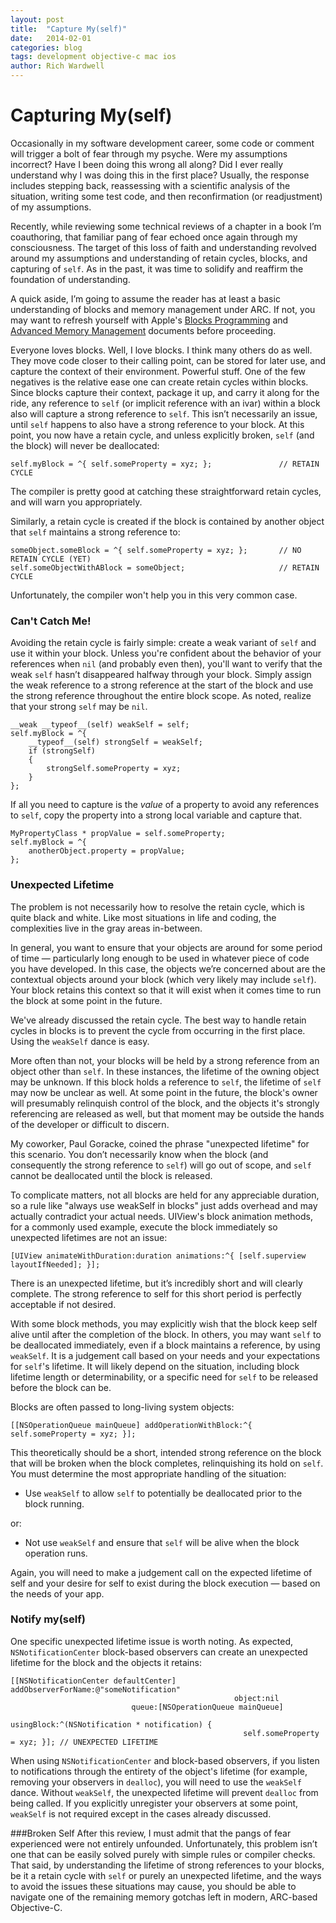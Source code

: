 ```yaml
---
layout: post
title:  "Capture My(self)"
date:   2014-02-01
categories: blog
tags: development objective-c mac ios
author: Rich Wardwell
---
```


# Capturing My(self)

Occasionally in my software development career, some code or comment will trigger a bolt of fear through my psyche.  Were my assumptions incorrect?  Have I been doing this wrong all along?  Did I ever really understand why I was doing this in the first place?  Usually, the response includes stepping back, reassessing with a scientific analysis of the situation, writing some test code, and then reconfirmation (or readjustment) of my assumptions.

Recently, while reviewing some technical reviews of a chapter in a book I’m coauthoring, that familiar pang of fear echoed once again through my consciousness.  The target of this loss of faith and understanding revolved around my assumptions and understanding of retain cycles, blocks, and capturing of `self`.  As in the past, it was time to solidify and reaffirm the foundation of understanding.  

A quick aside, I’m going to assume the reader has at least a basic understanding of blocks and memory management under ARC.  If not, you may want to refresh yourself with Apple's [Blocks Programming](https://developer.apple.com/library/ios/documentation/cocoa/Conceptual/Blocks/Articles/00_Introduction.html) and [Advanced Memory Management](https://developer.apple.com/library/ios/documentation/cocoa/conceptual/memorymgmt/articles/mmpractical.html)  documents before proceeding.

Everyone loves blocks.  Well, I love blocks.  I think many others do as well.  They move code closer to their calling point, can be stored for later use, and capture the context of their environment.  Powerful stuff.  One of the few negatives is the relative ease one can create retain cycles within blocks.  Since blocks capture their context, package it up, and carry it along for the ride, any reference to `self`  (or implicit reference with an ivar) within a block also will capture a strong reference to `self`.  This isn’t necessarily an issue, until `self` happens to also have a strong reference to your block.  At this point, you now have a retain cycle, and unless explicitly broken, `self` (and the block) will never be deallocated:

```objc
self.myBlock = ^{ self.someProperty = xyz; };               // RETAIN CYCLE
```

The compiler is pretty good at catching these straightforward retain cycles, and will warn you appropriately. 

Similarly, a retain cycle is created if the block is contained by another object that `self` maintains a strong reference to:

```objc
someObject.someBlock = ^{ self.someProperty = xyz; };       // NO RETAIN CYCLE (YET)
self.someObjectWithABlock = someObject;                     // RETAIN CYCLE
```

Unfortunately, the compiler won't help you in this very common case.

### Can't Catch Me!
Avoiding the retain cycle is fairly simple:  create a weak variant of `self` and use it within your block.  Unless you're confident about the behavior of your references when `nil` (and probably even then), you'll want to verify that the weak `self` hasn’t disappeared halfway through your block.  Simply assign the weak reference to a strong reference at the start of the block and use the strong reference throughout the entire block scope. As noted, realize that your strong `self` may be `nil`.

```objc
__weak __typeof__(self) weakSelf = self;
self.myBlock = ^{
    __typeof__(self) strongSelf = weakSelf;
    if (strongSelf)
    {
        strongSelf.someProperty = xyz; 
    }
};
```

If all you need to capture is the *value* of a property to avoid any references to `self`, copy the property into a strong local variable and capture that.

```objc
MyPropertyClass * propValue = self.someProperty;
self.myBlock = ^{
    anotherObject.property = propValue;
};
```


### Unexpected Lifetime

The problem is not necessarily how to resolve the retain cycle, which is quite black and white. Like most situations in life and coding, the complexities live in the gray areas in-between.

In general, you want to ensure that your objects are around for some period of time — particularly long enough to be used in whatever piece of code you have developed.  In this case, the objects we’re concerned about are the contextual objects around your block (which very likely may include `self`).  Your block retains this context so that it will exist when it comes time to run the block at some point in the future.

We've already discussed the retain cycle. The best way to handle retain cycles in blocks is to prevent the cycle from occurring in the first place. Using the `weakSelf` dance is easy.

More often than not, your blocks will be held by a strong reference from an object other than `self`. In these instances, the lifetime of the owning object may be unknown. If this block holds a reference to `self`, the lifetime of `self` may now be unclear as well.  At some point in the future, the block's owner will presumably relinquish control of the block, and the objects it's strongly referencing are released as well, but that moment may be outside the hands of the developer or difficult to discern.
  
My coworker, Paul Goracke, coined the phrase "unexpected lifetime" for this scenario.  You don’t necessarily know when the block (and consequently the strong reference to `self`) will go out of scope, and `self` cannot be deallocated until the block is released.  

To complicate matters, not all blocks are held for any appreciable duration, so a rule like "always use weakSelf in blocks" just adds overhead and may actually contradict your actual needs. UIView's block animation methods, for a commonly used example, execute the block immediately so unexpected lifetimes are not an issue:

```objc
[UIView animateWithDuration:duration animations:^{ [self.superview layoutIfNeeded]; }]; 
```
There is an unexpected lifetime, but it’s incredibly short and will clearly complete. The strong reference to self for this short period is perfectly acceptable if not desired.

With some block methods, you may explicitly wish that the block keep self alive until after the completion of the block. In others, you may want `self` to be deallocated immediately, even if a block maintains a reference, by using `weakSelf`.  It is a judgement call based on your needs and your expectations for `self`'s lifetime.   It will likely depend on the situation, including block lifetime length or determinability, or a specific need for `self` to be released before the block can be. 

Blocks are often passed to long-living system objects:

```objc
[[NSOperationQueue mainQueue] addOperationWithBlock:^{ self.someProperty = xyz; }]; 
```
This theoretically should be a short, intended strong reference on the block that will be broken when the block completes, relinquishing its hold on `self`.  You must determine the most appropriate handling of the situation:

*  Use `weakSelf` to allow `self` to potentially be deallocated prior to the block running.

or:
	
*  Not use `weakSelf` and ensure that `self` will be alive when the block operation runs.

Again, you will need to make a judgement call on the expected lifetime of self and your desire for self to exist during the block execution — based on the needs of your app. 


### Notify my(self)

One specific unexpected lifetime issue is worth noting. As expected, `NSNotificationCenter` block-based observers can create an unexpected lifetime for the block and the objects it retains:

```objc
[[NSNotificationCenter defaultCenter] addObserverForName:@"someNotification" 
                                                  object:nil 
						   queue:[NSOperationQueue mainQueue]
                                              usingBlock:^(NSNotification * notification) {
                                                    self.someProperty = xyz; }]; // UNEXPECTED LIFETIME
```

When using `NSNotificationCenter` and block-based observers, if you listen to notifications through the entirety of the object's lifetime (for example, removing your observers in `dealloc`), you will need to use the `weakSelf` dance.  Without `weakSelf`, the unexpected lifetime will prevent `dealloc` from being called.  If you explicitly unregister your observers at some point, `weakSelf` is not required except in the cases already discussed.


###Broken Self
After this review, I must admit that the pangs of fear experienced were not entirely unfounded.  Unfortunately, this problem isn’t one that can be easily solved purely with simple rules or compiler checks.  That said, by understanding the lifetime of strong references to your blocks, be it a retain cycle with `self` or purely an unexpected lifetime, and the ways to avoid the issues these situations may cause, you should be able to navigate one of the remaining memory gotchas left in modern, ARC-based Objective-C.